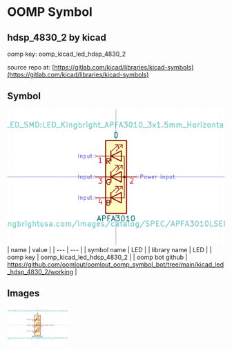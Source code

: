# OOMP Symbol  
## hdsp_4830_2  by kicad  
  
oomp key: oomp_kicad_led_hdsp_4830_2  
  
source repo at: [https://gitlab.com/kicad/libraries/kicad-symbols](https://gitlab.com/kicad/libraries/kicad-symbols)  
## Symbol  
  
[![working.png](working_600.png)](working.png)  
| name | value | 
| --- | --- | 
| symbol name | LED | 
| library name | LED | 
| oomp key | oomp_kicad_led_hdsp_4830_2 | 
| oomp bot github | https://github.com/oomlout/oomlout_oomp_symbol_bot/tree/main/kicad_led_hdsp_4830_2/working | 
## Images  
  
[![working.png](working_140.png)](working.png)  
